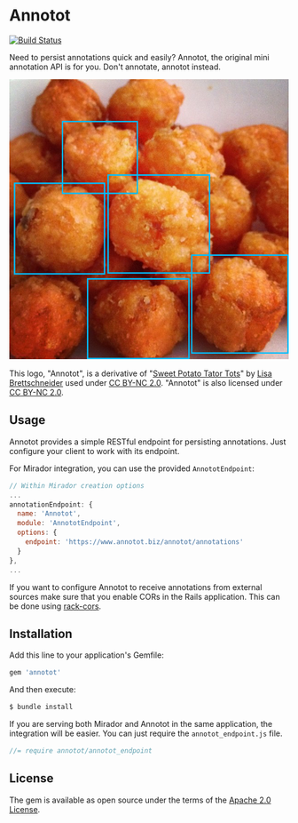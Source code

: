# Annotot
[![Build Status](https://travis-ci.org/mejackreed/annotot.svg?branch=master)](https://travis-ci.org/mejackreed/annotot)

Need to persist annotations quick and easily? Annotot, the original mini annotation API is for you. Don't annotate, annotot instead.

![](annotot.png)

This logo, "Annotot", is a derivative of "[Sweet Potato Tator Tots](https://www.flickr.com/photos/flyfarther79/6270223411/)" by [Lisa Brettschneider](https://www.flickr.com/photos/flyfarther79/) used under [CC BY-NC 2.0](https://creativecommons.org/licenses/by-nc/2.0/). "Annotot" is also licensed under [CC BY-NC 2.0](https://creativecommons.org/licenses/by-nc/2.0/).

## Usage

Annotot provides a simple RESTful endpoint for persisting annotations. Just configure your client to work with its endpoint.

For Mirador integration, you can use the provided `AnnototEndpoint`:

```javascript
// Within Mirador creation options
...
annotationEndpoint: {
  name: 'Annotot',
  module: 'AnnototEndpoint',
  options: {
    endpoint: 'https://www.annotot.biz/annotot/annotations'
  }
},
...
```

If you want to configure Annotot to receive annotations from external sources make sure that you enable CORs in the Rails application. This can be done using [rack-cors](https://github.com/cyu/rack-cors).

## Installation
Add this line to your application's Gemfile:

```ruby
gem 'annotot'
```

And then execute:
```bash
$ bundle install
```

If you are serving both Mirador and Annotot in the same application, the integration will be easier. You can just require the `annotot_endpoint.js` file.

```javascript
//= require annotot/annotot_endpoint
```

## License
The gem is available as open source under the terms of the [Apache 2.0 License](https://opensource.org/licenses/Apache-2.0).
